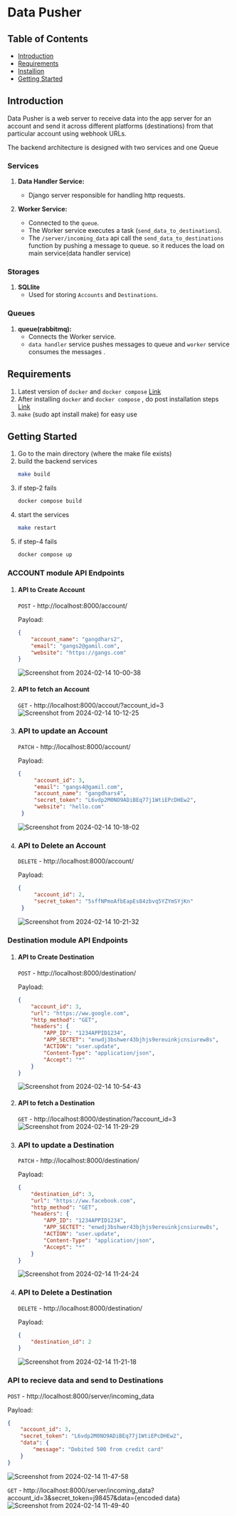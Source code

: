 

# Data Pusher

## Table of Contents

- [Introduction](#introduction)
- [Requirements](#requirements)
- [Installion](#installation)
- [Getting Started](#gettingstarted)

## Introduction
 Data Pusher is a web server to receive data into the app server for an account and send it across different platforms (destinations) from that particular account using webhook URLs.


The backend architecture is designed with two services and one Queue

### Services

1. **Data Handler Service:**
   - Django server responsible for handling http requests.

2. **Worker Service:**
   - Connected to the `queue`.
   - The Worker service executes a task (`send_data_to_destinations`).
   - The `/server/incoming_data` api call the `send_data_to_destinations` function by pushing a message to queue. so it reduces the load on main service(data handler service)


### Storages

1. **SQLlite**
   - Used for storing `Accounts` and `Destinations`.

### Queues

1. **queue(rabbitmq):**
   - Connects the Worker service.
   - `data handler` service pushes messages to queue and `worker` service consumes the messages .


## Requirements
1. Latest version of `docker` and `docker compose` [Link](https://docs.docker.com/engine/install/ubuntu/)
2. After installing `docker` and `docker compose` , do post installation steps [Link](https://docs.docker.com/engine/install/ubuntu/)
3. `make` (sudo apt install make) for easy use

## Getting Started
1. Go to the main directory (where the make file exists)
2. build the backend services
   ```bash
   make build
3. if step-2 fails
   ```bash
   docker compose build
4. start the services
   ```bash
   make restart
5. if step-4 fails
   ```bash
   docker compose up

 ### ACCOUNT module API Endpoints
 1. #### API to Create Account
    `POST` - http://localhost:8000/account/
    
    Payload:
    
    ```json
    {
        "account_name": "gangdhars2",
        "email": "gangs2@gamil.com",
        "website": "https://gangs.com"
    }
    ```
    ![Screenshot from 2024-02-14 10-00-38](https://github.com/Gangadhar454/data_pusher/assets/36883246/ed56a434-b517-4e97-9f6a-239f79fffc47)

  2. #### API to fetch an Account
     `GET` - http://localhost:8000/accout/?account_id=3
     ![Screenshot from 2024-02-14 10-12-25](https://github.com/Gangadhar454/data_pusher/assets/36883246/76d80f54-05ad-4c16-b532-d431b528ed97)

  3. ### API to update an Account
     `PATCH` - http://localhost:8000/account/

     Payload:
     ```json
     {
          "account_id": 3,
          "email": "gangs4@gamil.com",
          "account_name": "gangdhars4",
          "secret_token": "L6vdp2M0NO9ADiBEq77j1WtiEPcDHEw2",
          "website": "hello.com"
      }
     ```
     ![Screenshot from 2024-02-14 10-18-02](https://github.com/Gangadhar454/data_pusher/assets/36883246/89e7bfaf-bc26-4d72-b71c-7b80fb46178b)

  4. ### API to Delete an Account
     `DELETE` - http://localhost:8000/account/

      Payload:
     ```json
     {
          "account_id": 2,
          "secret_token": "5sffNPmoAfbEapEs84zbvq5YZYmSYjKn"
      }
     ```
     ![Screenshot from 2024-02-14 10-21-32](https://github.com/Gangadhar454/data_pusher/assets/36883246/d292faa4-575b-4fe9-9d26-6da357aa94c2)


 ### Destination module API Endpoints
 1. #### API to Create Destination
    `POST` - http://localhost:8000/destination/
    
    Payload:
    
    ```json
    {
        "account_id": 3,
        "url": "https://ww.google.com",
        "http_method": "GET",
        "headers": {
            "APP_ID": "1234APPID1234",
            "APP_SECTET": "enwdj3bshwer43bjhjs9ereuinkjcnsiurew8s",
            "ACTION": "user.update",
            "Content-Type": "application/json",
            "Accept": "*"
        }
    }
    ```
    ![Screenshot from 2024-02-14 10-54-43](https://github.com/Gangadhar454/data_pusher/assets/36883246/11c975bd-2f70-4a91-841f-243308d39878)


  2. #### API to fetch a Destination
     `GET` - http://localhost:8000/destination/?account_id=3
     ![Screenshot from 2024-02-14 11-29-29](https://github.com/Gangadhar454/data_pusher/assets/36883246/2e3325c5-b446-41b6-816a-1ec496cd89b3)

  4. ### API to update a Destination
     `PATCH` - http://localhost:8000/destination/

     Payload:
     ```json
     {
         "destination_id": 3,
         "url": "https://ww.facebook.com",
         "http_method": "GET",
         "headers": {
             "APP_ID": "1234APPID1234",
             "APP_SECTET": "enwdj3bshwer43bjhjs9ereuinkjcnsiurew8s",
             "ACTION": "user.update",
             "Content-Type": "application/json",
             "Accept": "*"
         }
     }
     ```
     ![Screenshot from 2024-02-14 11-24-24](https://github.com/Gangadhar454/data_pusher/assets/36883246/5be4941c-f1c9-4132-bfaa-46bdbc9e3534)

  5. ### API to Delete a Destination
     `DELETE` - http://localhost:8000/destination/

      Payload:
     ```json
     {
         "destination_id": 2
     }
     ```
     ![Screenshot from 2024-02-14 11-21-18](https://github.com/Gangadhar454/data_pusher/assets/36883246/27ed5570-8d48-4ed4-83cc-553edc9a0e61)

 ### API to recieve data and send to Destinations
 `POST` - http://localhost:8000/server/incoming_data
 
 Payload:
 ```json
 {
     "account_id": 3,
     "secret_token": "L6vdp2M0NO9ADiBEq77j1WtiEPcDHEw2",
     "data": {
         "message": "Debited 500 from credit card"
     }
 }
 ```
![Screenshot from 2024-02-14 11-47-58](https://github.com/Gangadhar454/data_pusher/assets/36883246/eb4f3980-2ffc-4a14-8866-6ec78a1847c8)

`GET` - http://localhost:8000/server/incoming_data?account_id=3&secret_token=j98457&data={encoded data}
![Screenshot from 2024-02-14 11-49-40](https://github.com/Gangadhar454/data_pusher/assets/36883246/e558c52a-a9c0-4160-86e6-fec6290a8f65)

